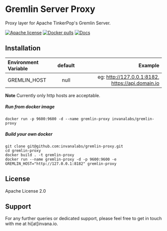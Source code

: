 # Gremlin Server Proxy 

Proxy layer for Apache TinkerPop's Gremlin Server. 


[![Apache license](https://img.shields.io/badge/license-Apache-blue.svg)](https://github.com/invanalabs/gremlin-proxy/blob/master/LICENSE) 
[![Docker pulls](https://img.shields.io/docker/pulls/invanalabs/gremlin-proxy)](https://hub.docker.com/r/invanalabs/gremlin-proxy)
[![Docs](https://img.shields.io/badge/docs-latest%20version-blue)](https://invana.io/docs.html)


## Installation


| Environment Variable        | default           | Example                            |
|:--------------------------- |:-----------------:| ----------------------------------:|
| GREMLIN_HOST                | null              | eg: http://127.0.0.1:8182, https://api.domain.io |
 
**Note** Currently only http hosts are acceptable.

##### Run from docker image
```shell script
docker run -p 9600:9600 -d --name gremlin-proxy invanalabs/gremlin-proxy
```
##### Build your own docker
```shell script
git clone git@github.com:invanalabs/gremlin-proxy.git
cd gremlin-proxy
docker build . -t gremlin-proxy 
docker run --name gremlin-proxy -d -p 9600:9600 -e GREMLIN_HOST="http://127.0.0.1:8182" gremlin-proxy 
```

## License 

Apache License 2.0

## Support

For any further queries or dedicated support, please feel free to get in touch with me at hi[at]invana.io.

